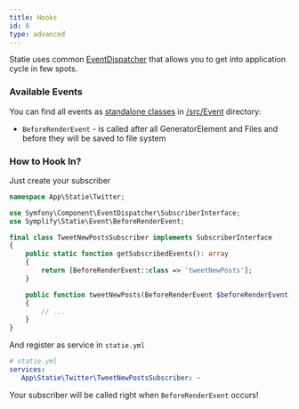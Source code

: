 ```yaml
---
title: Hooks
id: 8
type: advanced
---
```


Statie uses common [EventDispatcher](https://symfony.com/doc/current/components/event_dispatcher.html) that allows you to get into application cycle in few spots.

### Available Events

You can find all events as [standalone classes](https://pehapkari.cz/blog/2017/07/12/the-bulletproof-event-naming-for-symfony-event-dispatcher/) in [/src/Event](https://github.com/Symplify/Statie/blob/src/Event) directory:

- `BeforeRenderEvent` - is called after all GeneratorElement and Files and before they will be saved to file system


### How to Hook In?

Just create your subscriber

```php
namespace App\Statie\Twitter;

use Symfony\Component\EventDispatcher\SubscriberInterface;
use Symplify\Statie\Event\BeforeRenderEvent;

final class TweetNewPostsSubscriber implements SubscriberInterface
{
    public static function getSubscribedEvents(): array
    {
        return [BeforeRenderEvent::class => 'tweetNewPosts'];
    }

    public function tweetNewPosts(BeforeRenderEvent $beforeRenderEvent): void
    {
        // ...
    }
}
```

And register as service in `statie.yml`

```yml
# statie.yml
services:
   App\Statie\Twitter\TweetNewPostsSubscriber: ~
```

Your subscriber will be called right when `BeforeRenderEvent` occurs!
